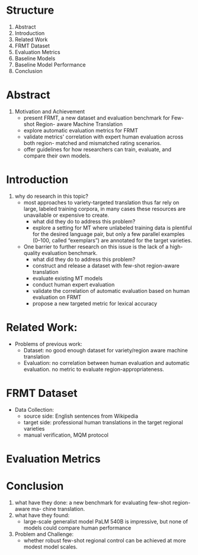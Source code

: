 # Structure
1. Abstract
2. Introduction
3. Related Work
4. FRMT Dataset
5. Evaluation Metrics
6. Baseline Models
7. Baseline Model Performance
8. Conclusion

# Abstract
1. Motivation and Achievement
    - present FRMT, a new dataset and evaluation benchmark for Few-shot Region- aware Machine Translation
    - explore automatic evaluation metrics for FRMT
    - validate metrics' correlation with expert human evaluation across both region- matched and mismatched rating scenarios.
    - offer guidelines for how researchers can train, evaluate, and compare their own models.

# Introduction
1. why do research in this topic?
    - most approaches to variety-targeted translation thus far rely on large, labeled training corpora, in many cases these resources are unavailable or expensive to create.
        - what did they do to address this problem?
        - explore a setting for MT where unlabeled training data is plentiful for the desired language pair, but only a few parallel examples (0–100, called “exemplars”) are annotated for the target varieties.
    - One barrier to further research on this issue is the lack of a high-quality evaluation benchmark.
        - what did they do to address this problem?
        - construct and release a dataset with few-shot region-aware translation
        - evaluate existing MT models
        - conduct human expert evaluation
        - validate the correlation of automatic evaluation based on human evaluation on FRMT
        - propose a new targeted metric for lexical accuracy

# Related Work:
- Problems of previous work:
  - Dataset: no good enough dataset for variety/region aware machine translation
  - Evaluation: no correlation between human evaluation and automatic evaluation. no metric to evaluate region-appropriateness.

# FRMT Dataset
- Data Collection:
  - source side: English sentences from Wikipedia
  - target side: professional human translations in the target regional varieties
  - manual verification, MQM protocol
# Evaluation Metrics

# Conclusion
1. what have they done: a new benchmark for evaluating few-shot region-aware ma- chine translation.
2. what have they found: 
    - large-scale generalist model PaLM 540B is impressive, but none of models could compare human performance
3. Problem and Challenge:
    - whether robust few-shot regional control can be achieved at more modest model scales.
